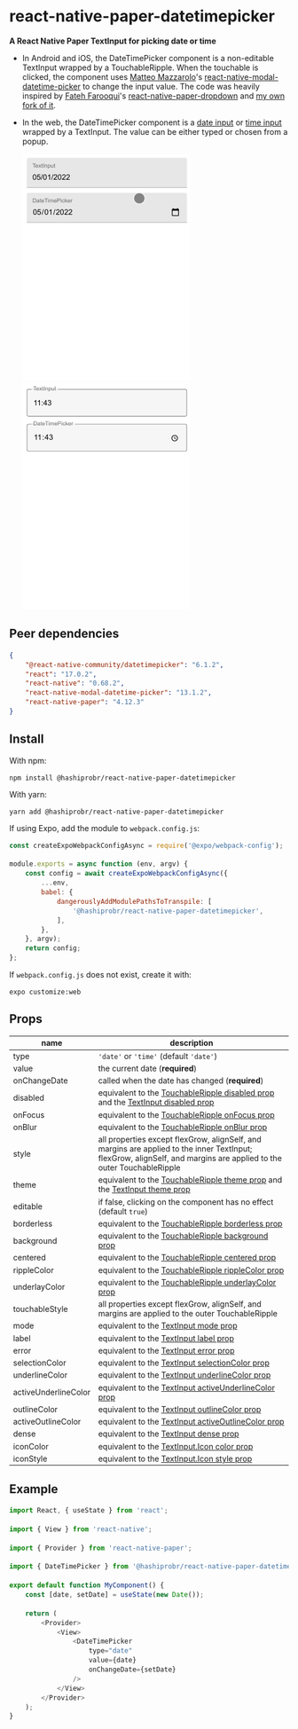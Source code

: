 react-native-paper-datetimepicker
=================================

**A React Native Paper TextInput for picking date or time**

* In Android and iOS, the DateTimePicker component is a non-editable TextInput
  wrapped by a TouchableRipple. When the touchable is clicked, the component
  uses [Matteo Mazzarolo](https://github.com/mmazzarolo)'s
  [react-native-modal-datetime-picker](https://github.com/mmazzarolo/react-native-modal-datetime-picker)
  to change the input value. The code was heavily inspired by [Fateh
  Farooqui](https://github.com/fateh999)'s
  [react-native-paper-dropdown](https://fateh999.github.io/react-native-paper-dropdown/#/)
  and [my own fork of
  it](https://github.com/hashiprobr/react-native-paper-dropdown).

* In the web, the DateTimePicker component is a [date
  input](https://developer.mozilla.org/pt-BR/docs/Web/HTML/Element/input/date)
  or [time
  input](https://developer.mozilla.org/pt-BR/docs/Web/HTML/Element/input/time)
  wrapped by a TextInput. The value can be either typed or chosen from a popup.

  ![](img/date.gif)
  ![](img/time.gif)


Peer dependencies
-----------------

``` json
{
    "@react-native-community/datetimepicker": "6.1.2",
    "react": "17.0.2",
    "react-native": "0.68.2",
    "react-native-modal-datetime-picker": "13.1.2",
    "react-native-paper": "4.12.3"
}
```


Install
-------

With npm:

```
npm install @hashiprobr/react-native-paper-datetimepicker
```

With yarn:

```
yarn add @hashiprobr/react-native-paper-datetimepicker
```

If using Expo, add the module to `webpack.config.js`:

``` js
const createExpoWebpackConfigAsync = require('@expo/webpack-config');

module.exports = async function (env, argv) {
    const config = await createExpoWebpackConfigAsync({
        ...env,
        babel: {
            dangerouslyAddModulePathsToTranspile: [
                '@hashiprobr/react-native-paper-datetimepicker',
            ],
        },
    }, argv);
    return config;
};
```

If `webpack.config.js` does not exist, create it with:

```
expo customize:web
```


Props
-----

| name                 | description |
|----------------------|-------------|
| type                 | `'date'` or `'time'` (default `'date'`) |
| value                | the current date (**required**) |
| onChangeDate         | called when the date has changed (**required**) |
| disabled             | equivalent to the [TouchableRipple disabled prop](https://callstack.github.io/react-native-paper/touchable-ripple.html#disabled) and the [TextInput disabled prop](https://callstack.github.io/react-native-paper/text-input.html#disabled) |
| onFocus              | equivalent to the [TouchableRipple onFocus prop](https://callstack.github.io/react-native-paper/touchable-ripple.html#onFocus) |
| onBlur               | equivalent to the [TouchableRipple onBlur prop](https://callstack.github.io/react-native-paper/touchable-ripple.html#onBlur) |
| style                | all properties except flexGrow, alignSelf, and margins are applied to the inner TextInput; flexGrow, alignSelf, and margins are applied to the outer TouchableRipple |
| theme                | equivalent to the [TouchableRipple theme prop](https://callstack.github.io/react-native-paper/touchable-ripple.html#theme) and the [TextInput theme prop](https://callstack.github.io/react-native-paper/text-input.html#theme) |
| editable             | if false, clicking on the component has no effect (default `true`) |
| borderless           | equivalent to the [TouchableRipple borderless prop](https://callstack.github.io/react-native-paper/touchable-ripple.html#) |
| background           | equivalent to the [TouchableRipple background prop](https://callstack.github.io/react-native-paper/touchable-ripple.html#background) |
| centered             | equivalent to the [TouchableRipple centered prop](https://callstack.github.io/react-native-paper/touchable-ripple.html#centered) |
| rippleColor          | equivalent to the [TouchableRipple rippleColor prop](https://callstack.github.io/react-native-paper/touchable-ripple.html#rippleColor) |
| underlayColor        | equivalent to the [TouchableRipple underlayColor prop](https://callstack.github.io/react-native-paper/touchable-ripple.html#underlayColor) |
| touchableStyle       | all properties except flexGrow, alignSelf, and margins are applied to the outer TouchableRipple |
| mode                 | equivalent to the [TextInput mode prop](https://callstack.github.io/react-native-paper/text-input.html#mode) |
| label                | equivalent to the [TextInput label prop](https://callstack.github.io/react-native-paper/text-input.html#label) |
| error                | equivalent to the [TextInput error prop](https://callstack.github.io/react-native-paper/text-input.html#error) |
| selectionColor       | equivalent to the [TextInput selectionColor prop](https://callstack.github.io/react-native-paper/text-input.html#selectionColor) |
| underlineColor       | equivalent to the [TextInput underlineColor prop](https://callstack.github.io/react-native-paper/text-input.html#underlineColor) |
| activeUnderlineColor | equivalent to the [TextInput activeUnderlineColor prop](https://callstack.github.io/react-native-paper/text-input.html#activeUnderlineColor) |
| outlineColor         | equivalent to the [TextInput outlineColor prop](https://callstack.github.io/react-native-paper/text-input.html#outlineColor) |
| activeOutlineColor   | equivalent to the [TextInput activeOutlineColor prop](https://callstack.github.io/react-native-paper/text-input.html#activeOutlineColor) |
| dense                | equivalent to the [TextInput dense prop](https://callstack.github.io/react-native-paper/text-input.html#dense) |
| iconColor            | equivalent to the [TextInput.Icon color prop](https://callstack.github.io/react-native-paper/text-input-icon.html#color) |
| iconStyle            | equivalent to the [TextInput.Icon style prop](https://callstack.github.io/react-native-paper/text-input-icon.html#style) |


Example
-------

``` js
import React, { useState } from 'react';

import { View } from 'react-native';

import { Provider } from 'react-native-paper';

import { DateTimePicker } from '@hashiprobr/react-native-paper-datetimepicker';

export default function MyComponent() {
    const [date, setDate] = useState(new Date());

    return (
        <Provider>
            <View>
                <DateTimePicker
                    type="date"
                    value={date}
                    onChangeDate={setDate}
                />
            </View>
        </Provider>
    );
}
```
